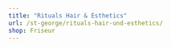 ```yaml
---
title: "Rituals Hair & Esthetics"
url: /st-george/rituals-hair-und-esthetics/
shop: Friseur
---
```

